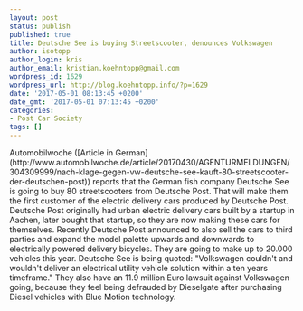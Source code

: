```yaml
---
layout: post
status: publish
published: true
title: Deutsche See is buying Streetscooter, denounces Volkswagen
author: isotopp
author_login: kris
author_email: kristian.koehntopp@gmail.com
wordpress_id: 1629
wordpress_url: http://blog.koehntopp.info/?p=1629
date: '2017-05-01 08:13:45 +0200'
date_gmt: '2017-05-01 07:13:45 +0200'
categories:
- Post Car Society
tags: []
---
```

<p>Automobilwoche ([Article in German](http://www.automobilwoche.de/article/20170430/AGENTURMELDUNGEN/304309999/nach-klage-gegen-vw-deutsche-see-kauft-80-streetscooter-der-deutschen-post)) reports that the German fish company Deutsche See is going to buy 80 streetscooters from Deutsche Post. That will make them the first customer of the electric delivery cars produced by Deutsche Post. Deutsche Post originally had urban electric delivery cars built by a startup in Aachen, later bought that startup, so they are now making these cars for themselves. Recently Deutsche Post announced to also sell the cars to third parties and expand the model palette upwards and downwards to electrically powered delivery bicycles. They are going to make up to 20.000 vehicles this year. Deutsche See is being quoted: "Volkswagen couldn't and wouldn't deliver&nbsp;an electrical utility vehicle solution within a ten years timeframe." They also have an 11.9 million Euro lawsuit against Volkswagen going, because they feel being defrauded by Dieselgate after purchasing Diesel vehicles with Blue Motion technology.</p>
